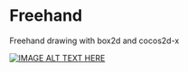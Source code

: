 Freehand
========

Freehand drawing with box2d and cocos2d-x

[![IMAGE ALT TEXT HERE](http://img.youtube.com/vi/wH6bgG_g1Jw/0.jpg)](http://www.youtube.com/watch?v=wH6bgG_g1Jw)
